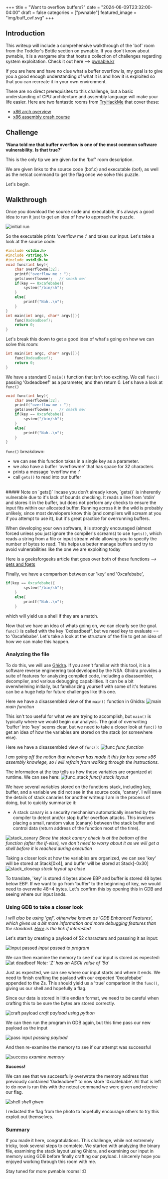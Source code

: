 +++
title = "Want to overflow buffers?"
date = "2024-08-09T23:32:00-04:00"
draft = false
categories = ["pwnable"]
featured_image = "img/buff_ovf.svg"
+++


<!--more-->

## Introduction

This writeup will include a comprehensive walkthrough of the 'bof' room from the Toddler's Bottle section on pwnable. If you don't know about pwnable, it is a wargame site that hosts a collection of challenges regarding system exploitation. Check it out here -->  [pwnable.kr](https://pwnable.kr) 

If you are here and have no clue what a buffer overflow is, my goal is to give you a good enough understanding of what it is and how it is exploited so that you can recreate it in your own environment. 

There are no direct prerequisites to this challenge, but a basic understanding of CPU architecture and assembly language will make your life easier. Here are two fantastic rooms from  [TryHackMe](https://tryhackme.com/dashboard) that cover these:
- [x86 arch overview](https://tryhackme.com/r/room/x8664arch)
- [x86 assembly crash course](https://tryhackme.com/r/room/x86assemblycrashcourse)

## Challenge

**'Nana told me that buffer overflow is one of the most common software vulnerability.**  **Is that true?'**

This is the only tip we are given for the 'bof' room description.

We are given links to the source code (bof.c) and executable (bof), as well as the netcat command to get the flag once we solve this puzzle. 

Let's begin.

## Walkthrough

Once you download the source code and executable, it's always a good idea to run it just to get an idea of how to approach the puzzle. 

![initial run](img/bof-nah.jpg)
<br>

So the executable prints 'overflow me :' and takes our input. Let's take a look at the source code:

```c
#include <stdio.h>
#include <string.h>
#include <stdlib.h>
void func(int key){
	char overflowme[32];
	printf("overflow me : ");
	gets(overflowme);	// smash me!
	if(key == 0xcafebabe){
		system("/bin/sh");
	}
	else{
		printf("Nah..\n");
	}
}
int main(int argc, char* argv[]){
	func(0xdeadbeef);
	return 0;
}

```

Let's break this down to get a good idea of what's going on how we can solve this room:

```c
int main(int argc, char* argv[]){
	func(0xdeadbeef);
	return 0;
}
```
We have a standard C `main()` function that isn't too exciting. We call `func()`  passing '0xdeadbeef' as a parameter, and then return 0. Let's have a look at `func()`

```c
void func(int key){
	char overflowme[32];
	printf("overflow me : ");
	gets(overflowme);	// smash me!
	if(key == 0xcafebabe){
		system("/bin/sh");
	}
	else{
		printf("Nah..\n");
	}
}
```

`func()` breakdown:
- we can see this function takes in a single key as a parameter. 
- we also have a buffer 'overflowme' that has space for 32 characters
- prints a message 'overflow me :'
- call `gets()` to read into our buffer

<br>
##### Note on `gets()`
 Incase you don't already know, `gets()` is inherently vulnerable due to it's lack of bounds checking. It reads a line from 'stdin' and stores it in the buffer, but does not perform any checks to ensure the input fits within our allocated buffer. Running across it in the wild is probably unlikely, since most developers know this (and compilers will scream at you if you attempt to use it), but it's great practice for overrunning buffers. 

When developing your own software, it is strongly encouraged (almost forced unless you just ignore the compiler's screams) to use `fgets()`, which reads a string from a file or input stream while allowing you to specify the number of bytes to read. This helps us better manage buffers and try to avoid vulnerabilities like the one we are exploiting today

Here is a geeksforgeeks article that goes over both of these functions --> [gets and fgets](https://www.geeksforgeeks.org/fgets-gets-c-language/)

Finally, we have a comparison between our 'key' and '0xcafebabe',

```c
if(key == 0xcafebabe){
		system("/bin/sh");
	}
	else{
		printf("Nah..\n");
	}
```

which will yield us a shell if they are a match.

Now that we have an idea of whats going on, we can clearly see the goal. `func()` is called with the key '0xdeadbeef', but we need key to evaluate == to '0xcafebabe'. Let's take a look at the structure of the file to get an idea of how we can make this happen. 

### Analyzing the file
To do this, we will use [Ghidra](https://ghidra-sre.org/). If you aren't familiar with this tool, it is a software reverse engineering tool developed by the NSA.  Ghidra provides a suite of features for analyzing compiled code, including a disassembler, decompiler, and various debugging capabilities. It can be a bit overwhelming initially, but familiarizing yourself with some of it's features can be a huge help for future challenges like this one. 

Here we have a disassembled view of the `main()` function in Ghidra:
![main](img/main_ghidra.png)
_main function_


This isn't too useful for what we are trying to accomplish, but `main()` is typically where we would begin our analysis. The goal of overwriting 'buffer' into 'key' seems clear, but we need to take a closer look at `func()` to get an idea of how the variables are stored on the stack (or somewhere else). 

Here we have a disassembled view of `func()`: 
![func](img/func_stack_ghidra.png)
_func function_


*I am going off the notion that whoever has made it this far has some x86 assembly knowlege, so I will refrain from walking through the instructions.*

The information at the top tells us how these variables are organized at runtime. We can see here: 
![func_stack](img/func_stack_layout.png)
_func() stack layout_

We have several variables stored on the functions stack, including key, buffer, and a variable we did not see in the source code, 'canary'. I will save the details of stack canaries for another writeup I am in the process of doing, but to quickly summarize it:

- A stack canary is a security mechanism automatically inserted by the compiler to detect and/or stop buffer overflow attacks. This involves placing a small, random value (canary) between the stack buffer and control data (return address of the function most of the time). 

![stack_canary](/posts/pwnable/bof/stack_canary_check.png)
_Since the stack canary check is at the bottom of the function (after the if-else), we don't need to worry about it as we will get a shell before it is reached during execution_


Taking a closer look at how the variables are organized, we can see 'key' will be stored at Stack[0x4], and buffer will be stored at Stack[-0x30]
![stack_closeup](/posts/pwnable/bof/stack_close.png)
_stack layout up close_

To translate, 'key' is stored 4 bytes above EBP and buffer is stored 48 bytes below EBP. If we want to go from 'buffer' to the beginning of key, we would need to overwrite 48+4 bytes. Let's confirm this by opening this in GDB and seeing where our input lands. 


### Using GDB to take a closer look
*I will also be using 'gef', otherwise known as 'GDB Enhanced Features', which gives us a bit more information and more debugging features than the standard. [Here](https://github.com/hugsy/gef) is the link if interested*

Let's start by creating a payload of 52 characters and passsing it as input:

![input passed](img/input_passed_gdb.png)
_input passed to program_

We can then examine the memory to see if our input is stored as expected:
![at deadbeef](img/at_deadbeef_gdb.png)
_Note: 'Z' has an ASCII value of '5a'_

Just as expected, we can see where our input starts and where it ends. We need to finish crafting the paylaod with our expected '0xcafebabe' appended to the Zs. This should yield us a 'true' comparison in the `func()`, giving us our shell and hopefully a flag. 

Since our data is stored in little endian format, we need to be careful when crafting this to be sure the bytes are stored correctly.

![craft payload](img/craft_payload.png)
_craft payload using python_

We can then run the program in GDB again, but this time pass our new payload as the input

![pass input](img/passed_payload.png)
_passing payload_

And then re-examine the memory to see if our attempt was successful

![success](img/success_gdb.png)
_examine memory_

**Success!** 

We can see that we successfully overwrote the memory address that previously contained '0xdeadbeef' to now store '0xcafebabe'. All that is left to do now is run this with the netcat command we were given and retreive our flag. 

![shell](img/shell.png)
_shell given_

I redacted the flag from the photo to hopefully encourage others to try this exploit out themselves. 

### Summary
If you made it here, congratulations. This challenge, while not extremely tricky, took several steps to complete. We started with analyzing the binary file, examining the stack layout using Ghidra, and examining our input in memory using GDB before finally crafting our payload. I sincerely hope you enjoyed working through this room with me. 

Stay tuned for more pwnable rooms! :D